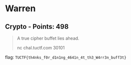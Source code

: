 # Warren

## Crypto - Points: 498

> A true cipher buffet lies ahead.
>
> 
>
> nc chal.tuctf.com 30101
>

flag: `TUCTF{th4nks_f0r_d1n1ng_4641n_4t_th3_W4rr3n_buff3t}`